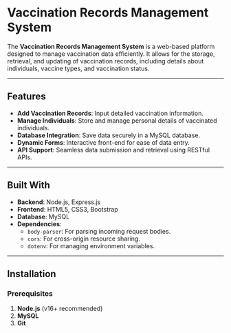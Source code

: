 # Vaccination Records Management System

The **Vaccination Records Management System** is a web-based platform designed to manage vaccination data efficiently. It allows for the storage, retrieval, and updating of vaccination records, including details about individuals, vaccine types, and vaccination status.

---

## Features
- **Add Vaccination Records**: Input detailed vaccination information.
- **Manage Individuals**: Store and manage personal details of vaccinated individuals.
- **Database Integration**: Save data securely in a MySQL database.
- **Dynamic Forms**: Interactive front-end for ease of data entry.
- **API Support**: Seamless data submission and retrieval using RESTful APIs.

---

## Built With
- **Backend**: Node.js, Express.js
- **Frontend**: HTML5, CSS3, Bootstrap
- **Database**: MySQL
- **Dependencies**:
  - `body-parser`: For parsing incoming request bodies.
  - `cors`: For cross-origin resource sharing.
  - `dotenv`: For managing environment variables.

---

## Installation

### Prerequisites
1. **Node.js** (v16+ recommended)
2. **MySQL**
3. **Git**



